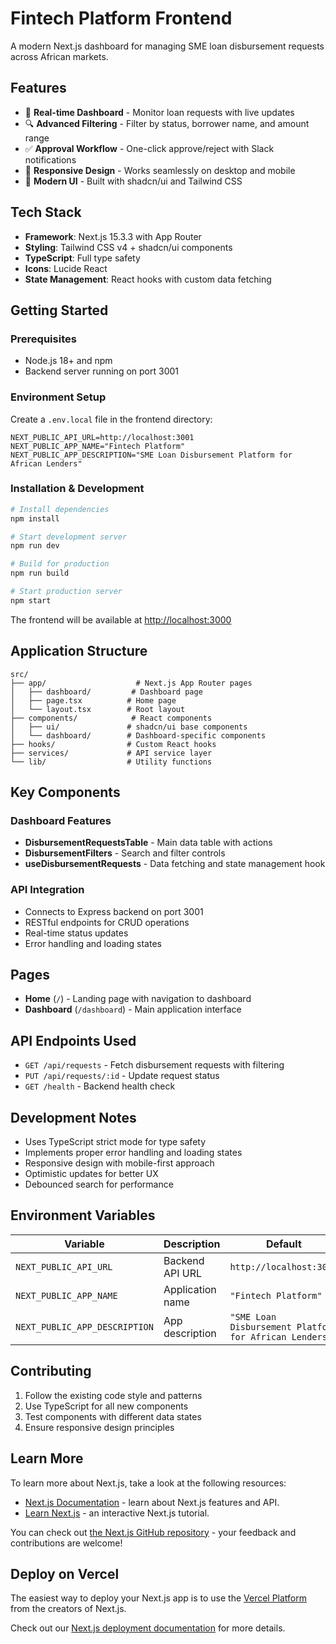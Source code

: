 # Fintech Platform Frontend

A modern Next.js dashboard for managing SME loan disbursement requests across African markets.

## Features

- 🎯 **Real-time Dashboard** - Monitor loan requests with live updates
- 🔍 **Advanced Filtering** - Filter by status, borrower name, and amount range
- ✅ **Approval Workflow** - One-click approve/reject with Slack notifications
- 📱 **Responsive Design** - Works seamlessly on desktop and mobile
- 🎨 **Modern UI** - Built with shadcn/ui and Tailwind CSS

## Tech Stack

- **Framework**: Next.js 15.3.3 with App Router
- **Styling**: Tailwind CSS v4 + shadcn/ui components
- **TypeScript**: Full type safety
- **Icons**: Lucide React
- **State Management**: React hooks with custom data fetching

## Getting Started

### Prerequisites

- Node.js 18+ and npm
- Backend server running on port 3001

### Environment Setup

Create a `.env.local` file in the frontend directory:

```env
NEXT_PUBLIC_API_URL=http://localhost:3001
NEXT_PUBLIC_APP_NAME="Fintech Platform"
NEXT_PUBLIC_APP_DESCRIPTION="SME Loan Disbursement Platform for African Lenders"
```

### Installation & Development

```bash
# Install dependencies
npm install

# Start development server
npm run dev

# Build for production
npm run build

# Start production server
npm start
```

The frontend will be available at [http://localhost:3000](http://localhost:3000)

## Application Structure

```
src/
├── app/                    # Next.js App Router pages
│   ├── dashboard/         # Dashboard page
│   ├── page.tsx          # Home page
│   └── layout.tsx        # Root layout
├── components/            # React components
│   ├── ui/               # shadcn/ui base components
│   └── dashboard/        # Dashboard-specific components
├── hooks/                # Custom React hooks
├── services/             # API service layer
└── lib/                  # Utility functions
```

## Key Components

### Dashboard Features

- **DisbursementRequestsTable** - Main data table with actions
- **DisbursementFilters** - Search and filter controls
- **useDisbursementRequests** - Data fetching and state management hook

### API Integration

- Connects to Express backend on port 3001
- RESTful endpoints for CRUD operations
- Real-time status updates
- Error handling and loading states

## Pages

- **Home** (`/`) - Landing page with navigation to dashboard
- **Dashboard** (`/dashboard`) - Main application interface

## API Endpoints Used

- `GET /api/requests` - Fetch disbursement requests with filtering
- `PUT /api/requests/:id` - Update request status
- `GET /health` - Backend health check

## Development Notes

- Uses TypeScript strict mode for type safety
- Implements proper error handling and loading states
- Responsive design with mobile-first approach
- Optimistic updates for better UX
- Debounced search for performance

## Environment Variables

| Variable | Description | Default |
|----------|-------------|---------|
| `NEXT_PUBLIC_API_URL` | Backend API URL | `http://localhost:3001` |
| `NEXT_PUBLIC_APP_NAME` | Application name | `"Fintech Platform"` |
| `NEXT_PUBLIC_APP_DESCRIPTION` | App description | `"SME Loan Disbursement Platform for African Lenders"` |

## Contributing

1. Follow the existing code style and patterns
2. Use TypeScript for all new components
3. Test components with different data states
4. Ensure responsive design principles

## Learn More

To learn more about Next.js, take a look at the following resources:

- [Next.js Documentation](https://nextjs.org/docs) - learn about Next.js features and API.
- [Learn Next.js](https://nextjs.org/learn) - an interactive Next.js tutorial.

You can check out [the Next.js GitHub repository](https://github.com/vercel/next.js) - your feedback and contributions are welcome!

## Deploy on Vercel

The easiest way to deploy your Next.js app is to use the [Vercel Platform](https://vercel.com/new?utm_medium=default-template&filter=next.js&utm_source=create-next-app&utm_campaign=create-next-app-readme) from the creators of Next.js.

Check out our [Next.js deployment documentation](https://nextjs.org/docs/app/building-your-application/deploying) for more details.
